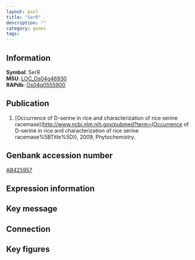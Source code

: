 ```yaml
---
layout: post
title: "SerR"
description: ""
category: genes
tags: 
---
```


## Information
__Symbol__: SerR  
__MSU__: [LOC_Os04g46930](http://rice.plantbiology.msu.edu/cgi-bin/ORF_infopage.cgi?orf=LOC_Os04g46930)  
__RAPdb__: [Os04g0555900](http://rapdb.dna.affrc.go.jp/viewer/gbrowse_details/irgsp1?name=Os04g0555900)  

## Publication
1. [Occurrence of D-serine in rice and characterization of rice serine racemase](http://www.ncbi.nlm.nih.gov/pubmed?term=(Occurrence of D-serine in rice and characterization of rice serine racemase%5BTitle%5D)), 2009, Phytochemistry.

## Genbank accession number
[AB425957](http://www.ncbi.nlm.nih.gov/nuccore/AB425957)

## Expression information

## Key message

## Connection

## Key figures


